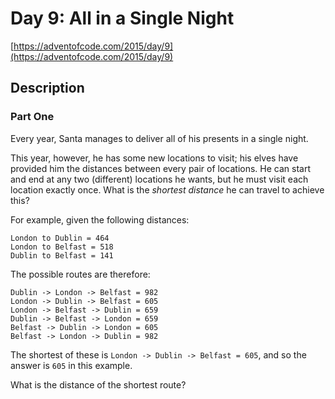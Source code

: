# Day 9: All in a Single Night

[https://adventofcode.com/2015/day/9](https://adventofcode.com/2015/day/9)

## Description

### Part One

Every year, Santa manages to deliver all of his presents in a single night.

This year, however, he has some <span title="Bonus points if you recognize all of the locations.">new locations</span> to visit; his elves have provided him the distances between every pair of locations. He can start and end at any two (different) locations he wants, but he must visit each location exactly once. What is the _shortest distance_ he can travel to achieve this?

For example, given the following distances:

    London to Dublin = 464
    London to Belfast = 518
    Dublin to Belfast = 141
    

The possible routes are therefore:

    Dublin -> London -> Belfast = 982
    London -> Dublin -> Belfast = 605
    London -> Belfast -> Dublin = 659
    Dublin -> Belfast -> London = 659
    Belfast -> Dublin -> London = 605
    Belfast -> London -> Dublin = 982
    

The shortest of these is `London -> Dublin -> Belfast = 605`, and so the answer is `605` in this example.

What is the distance of the shortest route?
